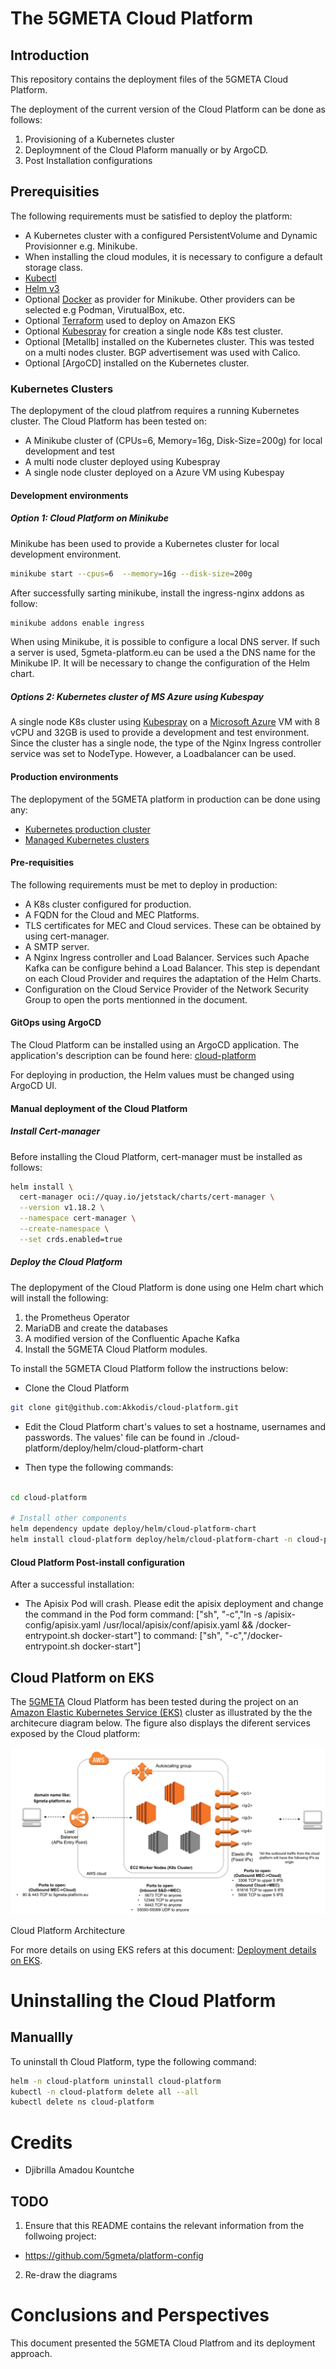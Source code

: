 # The 5GMETA Cloud Platform

## Introduction

This repository contains the deployment files of the 5GMETA Cloud Platform. 

The deployment of the current version of the Cloud Platform can be done as follows:

1. Provisioning of a Kubernetes cluster
2. Deploymnent of the Cloud Plaform manually or by ArgoCD.
3. Post Installation configurations

## Prerequisities

The following requirements must be satisfied to deploy the platform:

-  A Kubernetes cluster with a configured PersistentVolume and Dynamic Provisionner e.g. Minikube.
-  When installing the cloud modules, it is necessary to configure a default storage class.
-  [Kubectl](https://kubernetes.io/docs/tasks/tools/#kubectl)
-  [Helm v3](https://helm.sh/docs/intro/install/)
-  Optional [Docker](https://www.docker.com/get-started/) as provider for Minikube. Other providers can be selected e.g Podman, VirutualBox, etc.
-  Optional [Terraform](https://developer.hashicorp.com/terraform/install?product_intent=terraform) used to deploy on Amazon EKS
-  Optional [Kubespray](https://github.com/kubernetes-sigs/kubespray) for creation a single node K8s test cluster.
-  Optional [Metallb] installed on the Kubernetes cluster. This was tested on a multi nodes cluster. BGP advertisement was used with Calico. 
-  Optional [ArgoCD] installed on the Kubernetes cluster. 

### Kubernetes Clusters

The deplopyment of the cloud platfrom requires a running Kubernetes cluster. The Cloud Platform has been tested on:
- A Minikube cluster of (CPUs=6, Memory=16g, Disk-Size=200g) for local development and test
- A multi node cluster deployed using Kubespray
- A single node cluster deployed on a Azure VM using Kubespay

#### Development environments

##### Option 1: Cloud Platform on Minikube <a name="cloud-platform-minikube"></a>

Minikube has been used to provide a Kubernetes cluster for local development environment.

```bash
minikube start --cpus=6  --memory=16g --disk-size=200g
```

After successfully sarting minikube, install the ingress-nginx addons as follow:

```bash
minikube addons enable ingress
```

When using Minikube, it is possible to configure a local DNS server. If such a server is used,
5gmeta-platform.eu can be used a the DNS name for the Minikube IP. It will be necessary to change the configuration of the Helm chart.

##### Options 2: Kubernetes cluster of MS Azure using Kubespay

A single node K8s cluster using [Kubespray](https://github.com/kubernetes-sigs/kubespray) on a [Microsoft Azure](https://azure.microsoft.com/en-us/) VM with  8 vCPU and 32GB is used to provide a development and test environment. Since the cluster has a single node, the type of the Nginx Ingress controller service was set to NodeType. However, a Loadbalancer can be used. 

#### Production environments

The deplopyment of the 5GMETA platform in production can be done using any:

- [Kubernetes production cluster](https://kubernetes.io/docs/setup/production-environment/)
- [Managed Kubernetes clusters](https://kubernetes.io/docs/setup/production-environment/turnkey-solutions/)

#### Pre-requisities

The following requirements must be met to deploy in production:
- A K8s cluster configured for production.
- A FQDN for the Cloud and MEC Platforms.
- TLS certificates for MEC and Cloud services. These can be obtained by using cert-manager.
- A SMTP server.
- A Nginx Ingress controller and Load Balancer. Services such Apache Kafka can be configure behind a Load Balancer. This step is dependant on each Cloud Provider and requires the adaptation of the Helm Charts.
- Configuration on the Cloud Service Provider of the Network Security Group to open the ports mentionned in the document.

#### GitOps using ArgoCD

The Cloud Platform can be installed using an ArgoCD application. The application's description can be found here: [cloud-platform](https://github.com/Akkodis/cloud-platform/tree/main/deploy/argocd)

For deploying in production, the Helm values must be changed using ArgoCD UI. 


#### Manual deployment of the Cloud Platform


##### Install Cert-manager 


Before installing the Cloud Platform, cert-manager must be installed as follows:

```bash
helm install \
  cert-manager oci://quay.io/jetstack/charts/cert-manager \
  --version v1.18.2 \
  --namespace cert-manager \
  --create-namespace \
  --set crds.enabled=true
```

##### Deploy the Cloud Platform

The deplopyment of the Cloud Platform is done using one Helm chart which will install the following:

1. the Prometheus Operator
2. MariaDB and create the databases
3. A modified version of the Confluentic Apache Kafka
4. Install the 5GMETA Cloud Platform modules.

To install the 5GMETA Cloud Platform follow the instructions below:

- Clone the Cloud Platform

```bash
git clone git@github.com:Akkodis/cloud-platform.git
```

- Edit the Cloud Platform chart's values to set a hostname, usernames and passwords. The values' file can be found in ./cloud-platform/deploy/helm/cloud-platform-chart

- Then type the following commands:

```bash

cd cloud-platform

# Install other components
helm dependency update deploy/helm/cloud-platform-chart
helm install cloud-platform deploy/helm/cloud-platform-chart -n cloud-platform --create-namespace
```

#### Cloud Platform Post-install configuration

After a successful installation:

-  The Apisix Pod will crash. Please edit the apisix deployment and change the command in the Pod form command: ["sh", "-c","ln -s /apisix-config/apisix.yaml /usr/local/apisix/conf/apisix.yaml && /docker-entrypoint.sh docker-start"] to command: ["sh", "-c","/docker-entrypoint.sh docker-start"]


## Cloud Platform on EKS <a name="cloud-platform-eks"></a>

The [5GMETA](https://cordis.europa.eu/project/id/957360) Cloud Platform has been tested during the project on an [Amazon Elastic Kubernetes Service (EKS)](https://aws.amazon.com/eks/) cluster as  illustrated by the  the architecure diagram below. The figure also displays the diferent services exposed by the Cloud platform:

<p align="center">
<img src="./docs/images/Cloud%20Architecture.png">

Cloud Platform Architecture
</p>

For more details on using EKS refers at this document: [Deployment details on EKS](./docs/deployment-options/eks.md).

# Uninstalling the Cloud Platform

## Manuallly

To uninstall th Cloud Platform, type the following command:

```bash
helm -n cloud-platform uninstall cloud-platform
kubectl -n cloud-platform delete all --all
kubectl delete ns cloud-platform
```

# Credits

- Djibrilla Amadou Kountche

## TODO

1. Ensure that this README contains the relevant information from the follwoing project:
  - https://github.com/5gmeta/platform-config
2. Re-draw the diagrams

# Conclusions and Perspectives

This document presented the 5GMETA Cloud Platfrom and its deployment approach.
